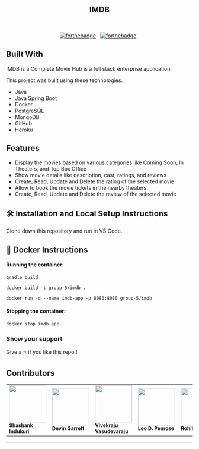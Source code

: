 <h2 align="center">
  IMDB<br/>
</h2>

<br/>

<center>

[![forthebadge](https://forthebadge.com/images/badges/built-with-love.svg)](https://forthebadge.com) &nbsp;
[![forthebadge](https://forthebadge.com/images/badges/made-with-java.svg)](https://forthebadge.com) &nbsp;

</center>

## Built With

IMDB is a Complete Movie Hub is a full stack enterprise application.<br/>

This project was built using these technologies.

- Java
- Java Spring Boot
- Docker
- PostgreSQL
- MongoDB
- GitHub
- Heroku

## Features

- Display the movies based on various categories like Coming Soon, In Theaters, and Top Box Office
- Show movie details like description, cast, ratings, and reviews
- Create, Read, Update and Delete the rating of the selected movie
- Allow to book the movie tickets in the nearby theaters
- Create, Read, Update and Delete the review of the selected movie

## 🛠 Installation and Local Setup Instructions

Clone down this repository and run in VS Code.

## 🐋 Docker Instructions

#### Running the container:

```
gradle build
```

```
docker build -t group-5/imdb .
```

```
docker run -d --name imdb-app -p 8080:8080 group-5/imdb
```

#### Stopping the container:
```
docker stop imdb-app
```



### Show your support

Give a ⭐ if you like this repo!!

## Contributors

<table>
   <tr>
      <td>
        <a href="https://www.linkedin.com/in/shashank-indukuri/">
          <img src="https://avatars.githubusercontent.com/u/65766473?v=4?s=100" width="100px;" alt=""/><br />
          <sub><b>Shashank Indukuri</b></sub>
        </a><br />
      </td>
      <td>
        <a href="https://www.linkedin.com/in/devin-garrett-06a26b146/">
          <img src="https://avatars.githubusercontent.com/u/24257423?v=4" width="100px;" alt=""/><br />
          <sub><b>Devin Garrett</b></sub></a><br />
      </td>
      <td>
        <a href="https://www.linkedin.com/in/vivekraju-vasudevaraju/">
          <img src="https://avatars.githubusercontent.com/u/45933612?v=4" width="100px;" alt=""/><br />
          <sub><b>Vivekraju Vasudevaraju</b></sub>
        </a><br />
      </td>
      <td>
        <a href="https://www.linkedin.com/in/leodpenrose">
          <img src="https://media-exp1.licdn.com/dms/image/C4E03AQGvIc1DedH-4w/profile-displayphoto-shrink_400_400/0/1645900904884?e=1654732800&v=beta&t=nAerf_da43OFnz6YPY9zcv7uqwen6K9obZb4fYSQvbM" width="100px;" alt=""/><br />
          <sub><b>Leo D. Penrose</b></sub>
        </a><br />
      </td>
      <td>
        <a href="https://www.linkedin.com/in/kvss-rohit-953757192/">
          <img src="https://avatars.githubusercontent.com/u/60591737?v=4" width="100px;" alt=""/><br />
          <sub><b>Rohit Kuppili</b></sub>
        </a><br />
      </td>
   </tr>
</table>

<hr>
